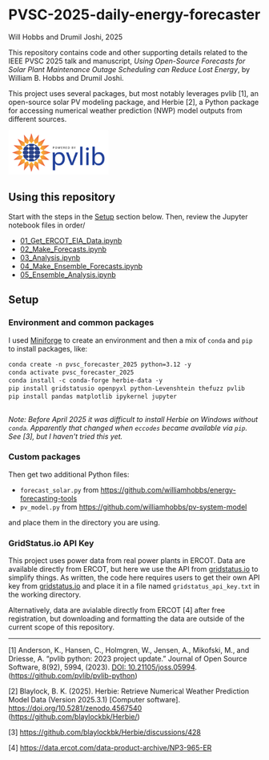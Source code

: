# PVSC-2025-daily-energy-forecaster

Will Hobbs and Drumil Joshi, 2025

This repository contains code and other supporting details related to the IEEE PVSC 2025 talk and manuscript, *Using Open-Source Forecasts for Solar Plant Maintenance Outage Scheduling can Reduce Lost Energy*, by William B. Hobbs and Drumil Joshi. 

This project uses several packages, but most notably leverages pvlib [1], an open-source solar PV modeling package, and Herbie [2], a Python package for accessing numerical weather prediction (NWP) model outputs from different sources.

<img src="images/pvlib_powered_logo_horiz.png" width="200"/>

## Using this repository

Start with the steps in the [Setup](#setup) section below. Then, review the Jupyter notebook files in order/

- [01_Get_ERCOT_EIA_Data.ipynb](01_Get_ERCOT_EIA_Data.ipynb)
- [02_Make_Forecasts.ipynb](02_Make_Forecasts.ipynb)
- [03_Analysis.ipynb](03_Analysis.ipynb)
- [04_Make_Ensemble_Forecasts.ipynb](04_Make_Ensemble_Forecasts.ipynb)
- [05_Ensemble_Analysis.ipynb](05_Ensemble_Analysis.ipynb)



## Setup

### Environment and common packages
I used [Miniforge](https://github.com/conda-forge/miniforge?tab=readme-ov-file#install) to create an environment and then a mix of `conda` and `pip` to install packages, like:

```
conda create -n pvsc_forecaster_2025 python=3.12 -y
conda activate pvsc_forecaster_2025
conda install -c conda-forge herbie-data -y
pip install gridstatusio openpyxl python-Levenshtein thefuzz pvlib
pip install pandas matplotlib ipykernel jupyter
 
```

*Note: Before April 2025 it was difficult to install Herbie on Windows without `conda`. Apparently that changed when `eccodes` became available via `pip`. See [3], but I haven't tried this yet.*

### Custom packages
Then get two additional Python files:
- `forecast_solar.py` from https://github.com/williamhobbs/energy-forecasting-tools
- `pv_model.py` from https://github.com/williamhobbs/pv-system-model

and place them in the directory you are using. 

### GridStatus.io API Key
This project uses power data from real power plants in ERCOT. Data are available directly from ERCOT, but here we use the API from [gridstatus.io](https://www.gridstatus.io/) to simplify things. As written, the code here requires users to get their own API key from [gridstatus.io](https://www.gridstatus.io/) and place it in a file named `gridstatus_api_key.txt` in the working directory. 

Alternatively, data are avialable directly from ERCOT [4] after free registration, but downloading and formatting the data are outside of the current scope of this repository. 

-----

[1] Anderson, K., Hansen, C., Holmgren, W., Jensen, A., Mikofski, M., and Driesse, A. “pvlib python: 2023 project update.” Journal of Open Source Software, 8(92), 5994, (2023). [DOI: 10.21105/joss.05994](http://dx.doi.org/10.21105/joss.05994). (https://github.com/pvlib/pvlib-python)

[2] Blaylock, B. K. (2025). Herbie: Retrieve Numerical Weather Prediction Model Data (Version 2025.3.1) [Computer software]. https://doi.org/10.5281/zenodo.4567540 (https://github.com/blaylockbk/Herbie/)

[3] https://github.com/blaylockbk/Herbie/discussions/428

[4] https://data.ercot.com/data-product-archive/NP3-965-ER